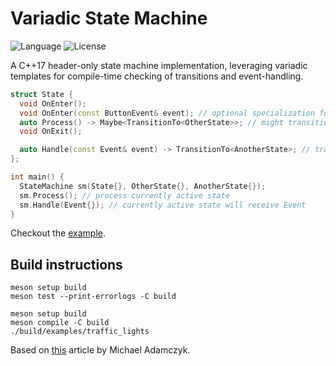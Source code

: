 # Variadic State Machine
![Language](https://img.shields.io/badge/C%2B%2B-17/20-blue.svg) ![License](https://img.shields.io/badge/license-MIT-blue)

A C++17 header-only state machine implementation, leveraging variadic templates for compile-time checking of transitions and event-handling.

```cpp
struct State {
  void OnEnter();
  void OnEnter(const ButtonEvent& event); // optional specialization for transition from event
  auto Process() -> Maybe<TransitionTo<OtherState>>; // might transition to 'OtherState'
  void OnExit();

  auto Handle(const Event& event) -> TransitionTo<AnotherState>; // transitions to 'AnotherState'
};

int main() {
  StateMachine sm(State{}, OtherState{}, AnotherState{});
  sm.Process(); // process currently active state
  sm.Handle(Event{}); // currently active state will receive Event
}
```

Checkout the [example](examples/traffic_lights/main.cpp).

## Build instructions
```
meson setup build
meson test --print-errorlogs -C build
```

```
meson setup build
meson compile -C build
./build/examples/traffic_lights
```

Based on [this](https://sii.pl/blog/en/implementing-a-state-machine-in-c17/) article by Michael Adamczyk.
